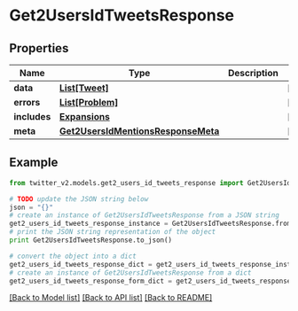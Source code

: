# Get2UsersIdTweetsResponse


## Properties
Name | Type | Description | Notes
------------ | ------------- | ------------- | -------------
**data** | [**List[Tweet]**](Tweet.md) |  | [optional] 
**errors** | [**List[Problem]**](Problem.md) |  | [optional] 
**includes** | [**Expansions**](Expansions.md) |  | [optional] 
**meta** | [**Get2UsersIdMentionsResponseMeta**](Get2UsersIdMentionsResponseMeta.md) |  | [optional] 

## Example

```python
from twitter_v2.models.get2_users_id_tweets_response import Get2UsersIdTweetsResponse

# TODO update the JSON string below
json = "{}"
# create an instance of Get2UsersIdTweetsResponse from a JSON string
get2_users_id_tweets_response_instance = Get2UsersIdTweetsResponse.from_json(json)
# print the JSON string representation of the object
print Get2UsersIdTweetsResponse.to_json()

# convert the object into a dict
get2_users_id_tweets_response_dict = get2_users_id_tweets_response_instance.to_dict()
# create an instance of Get2UsersIdTweetsResponse from a dict
get2_users_id_tweets_response_form_dict = get2_users_id_tweets_response.from_dict(get2_users_id_tweets_response_dict)
```
[[Back to Model list]](../README.md#documentation-for-models) [[Back to API list]](../README.md#documentation-for-api-endpoints) [[Back to README]](../README.md)


